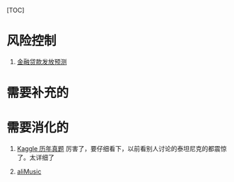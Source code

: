 [TOC]



# 风险控制

1. [金融贷款发放预测](http://106.15.37.116/2018/04/29/practice-financial-loan-issuance-forecast/)





# 需要补充的



# 需要消化的

1. [Kaggle 历年真题](http://ndres.me/kaggle-past-solutions/)  厉害了，要仔细看下，以前看别人讨论的泰坦尼克的都震惊了。太详细了

2. [aliMusic](https://github.com/wangqingbaidu/aliMusic)
